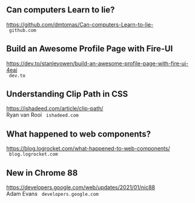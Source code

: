 ## Can computers Learn to lie?  
https://github.com/dmtomas/Can-computers-Learn-to-lie-  
 ` github.com`
  

## Build an Awesome Profile Page with Fire-UI  
https://dev.to/stanleyowen/build-an-awesome-profile-page-with-fire-ui-4eaj  
 ` dev.to`
  

## Understanding Clip Path in CSS  
https://ishadeed.com/article/clip-path/  
Ryan van Rooi ` ishadeed.com`
  

## What happened to web components?  
https://blog.logrocket.com/what-happened-to-web-components/  
 ` blog.logrocket.com`
  

## New in Chrome 88  
https://developers.google.com/web/updates/2021/01/nic88  
Adam Evans ` developers.google.com`
  

